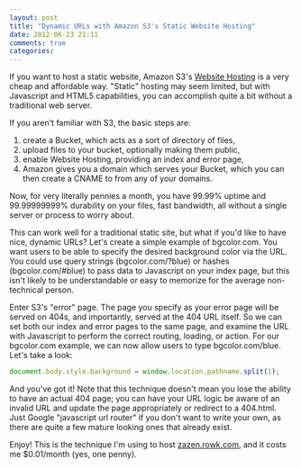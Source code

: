 ```yaml
---
layout: post
title: "Dynamic URLs with Amazon S3's Static Website Hosting"
date: 2012-06-23 21:11
comments: true
categories: 
---
```


If you want to host a static website, Amazon S3's [Website Hosting](http://docs.amazonwebservices.com/AmazonS3/latest/dev/WebsiteHosting.html) is a very cheap and affordable way. "Static" hosting may seem limited, but with Javascript and HTML5 capabilities, you can accomplish quite a bit without a traditional web server.

If you aren't familiar with S3, the basic steps are:

1. create a Bucket, which acts as a sort of directory of files,
1. upload files to your bucket, optionally making them public,
1. enable Website Hosting, providing an index and error page,
1. Amazon gives you a domain which serves your Bucket, which you can
   then create a CNAME to from any of your domains.

Now, for very literally pennies a month, you
have 99.99% uptime and 99.99999999% durability on your files, fast
bandwidth, all without a single server or process to worry about.

This can work well for a traditional static site, but what if you'd like
to have nice, dynamic URLs? Let's create a simple example of
bgcolor.com. You want users to be able to specify the desired background
color via the URL. You could use query strings (bgcolor.com/?blue) or hashes (bgcolor.com/#blue) to
pass data to Javascript on your index page, but this isn't likely to be
understandable or easy to memorize for the average non-technical person.

Enter S3's "error" page. The page you specify as your error page will be
served on 404s, and importantly, served at the 404 URL itself. So we can
set both our index and error pages to the same page, and examine the URL
with Javascript to perform the correct routing, loading, or action. For
our bgcolor.com example, we can now allow users to type
bgcolor.com/blue. Let's take a look:

``` javascript
document.body.style.background = window.location.pathname.split(1);
```

And you've got it! Note that this technique doesn't mean you lose the
ability to have an actual 404 page; you can have your URL logic be aware of an
invalid URL and update the page appropriately or redirect to a 404.html. Just Google "javascript url router" if you don't want to write your own, as there are quite a few mature looking ones that already exist.

Enjoy! This is the technique I'm using to host [zazen.rowk.com](http://zazen.rowk.com/), and it
costs me $0.01/month (yes, one penny).
